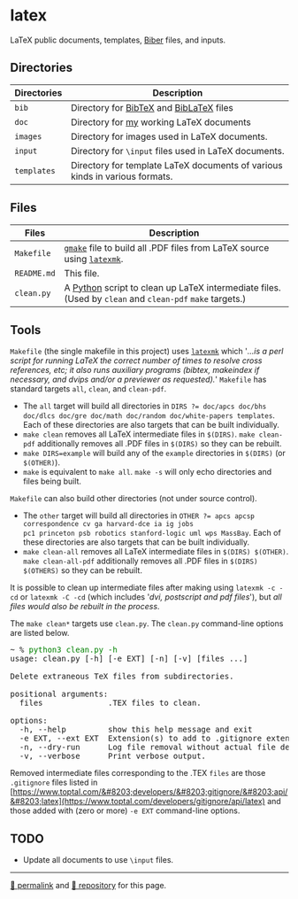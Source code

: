 # latex

LaTeX public documents, templates, [Biber](https://biblatex-biber.sourceforge.net/) files, and inputs.

## Directories

| Directories | Description |
| --- | --- |
| `bib` | Directory for [BibTeX](http://www.bibtex.org/) and [BibLaTeX](https://mirror.mwt.me/ctan/macros/latex/contrib/biblatex/doc/biblatex.pdf) files |
| `doc` | Directory for [my](https://github.com/dcpetty) working LaTeX documents |
| `images` | Directory for images used in LaTeX documents. |
| `input` | Directory for `\input` files used in LaTeX documents. |
| `templates` | Directory for template LaTeX documents of various kinds in various formats. |

## Files

| Files | Description |
| --- | --- |
| `Makefile` | [`gmake`](https://linux.die.net/man/1/gmake) file to build all .PDF files from LaTeX source using [`latexmk`](https://www.cantab.net/users/johncollins/latexmk/). |
| `README.md` | This file. |
| `clean.py` | A [Python](https://docs.python.org/3/) script to clean up LaTeX intermediate files. (Used by `clean` and `clean-pdf` `make` targets.) |

## Tools

`Makefile` (the single makefile in this project) uses [`latexmk`](https://www.cantab.net/users/johncollins/latexmk/) which '*&hellip;is a perl script for running LaTeX the correct number of times to resolve cross references, etc; it also runs auxiliary programs (bibtex, makeindex if necessary, and dvips and/or a previewer as requested).*' `Makefile` has standard targets `all`, `clean`, and `clean-pdf`. 

- The `all` target will build all directories in `DIRS ?= doc/apcs doc/bhs doc/dlcs doc/gre doc/math doc/random doc/white-papers templates`. Each of these directories are also targets that can be built individually. 
- `make clean` removes all LaTeX intermediate files in `$(DIRS)`. `make clean-pdf` additionally removes all .PDF files in `$(DIRS)` so they can be rebuilt. 
- `make DIRS=example` will build any of the `example` directories in `$(DIRS)` (or `$(OTHER)`).
- `make` is equivalent to `make all`. `make -s` will only echo directories and files being built.

`Makefile` can also build other directories (not under source control).

- The `other` target will build all directories in <code>OTHER ?= apcs apcsp correspondence cv ga harvard-dce ia ig jobs pc1 princeton psb robotics stanford-logic uml wps MassBay</code>. Each of these directories are also targets that can be built individually.
- `make clean-all` removes all LaTeX intermediate files in `$(DIRS) $(OTHER)`. `make clean-all-pdf` additionally removes all .PDF files in `$(DIRS) $(OTHERS)` so they can be rebuilt. 


It is possible to clean up intermediate files after making using `latexmk -c -cd` or `latexmk -C -cd` (which includes '*dvi, postscript and pdf files*'), but *all files would also be rebuilt in the process*.

The `make clean*` targets use `clean.py`. The `clean.py` command-line options are listed below.

<pre>~ % <span style="color: green;">python3 clean.py -h</span>
usage: clean.py [-h] [-e EXT] [-n] [-v] [files ...]

Delete extraneous TeX files from subdirectories.

positional arguments:
  files              .TEX files to clean.

options:
  -h, --help         show this help message and exit
  -e EXT, --ext EXT  Extension(s) to add to .gitignore extension list.
  -n, --dry-run      Log file removal without actual file deletion.
  -v, --verbose      Print verbose output.</pre>

Removed intermediate files corresponding to the .TEX `files` are those `.gitignore` files listed in [https://www.toptal.com/&#8203;developers/&#8203;gitignore/&#8203;api/&#8203;latex](https://www.toptal.com/developers/gitignore/api/latex) and those added with (zero or more) `-e EXT` command-line options.

## TODO

- Update all documents to use `\input` files.

<hr>

[&#128279; permalink](https://dcpetty.dev/latex/) and [&#128297; repository](https://github.com/dcpetty/latex/) for this page.
